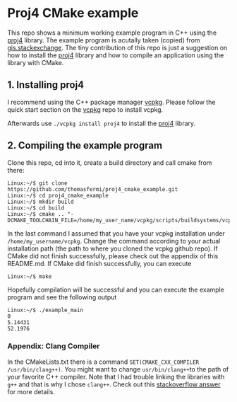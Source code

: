 # Proj4 CMake example
This repo shows a minimum working example program in C++ using the [proj4][2] library. The example program is acutally taken (copied) from [gis.stackexchange][0]. The tiny contribution of this repo is just a suggestion on how to install the [proj4][2] library and how to compile an application using the library with CMake.

## 1. Installing proj4
I recommend using the C++ package manager [vcpkg][1]. Please follow the quick start section on the [vcpkg][1] repo to install vcpkg. 

Afterwards use `./vcpkg install proj4` to install the [proj4][2] library.

[0]:https://gis.stackexchange.com/questions/58555/proj4-c-api-amersfoort-rd-new-to-wgs84
[1]:https://github.com/microsoft/vcpkg
[2]:https://proj.org/

## 2. Compiling the example program
Clone this repo, cd into it, create a build directory and call cmake from there:
```
Linux:~/$ git clone https://github.com/thomasfermi/proj4_cmake_example.git
Linux:~/$ cd proj4_cmake_example
Linux:~/$ mkdir build
Linux:~/$ cd build
Linux:~/$ cmake .. "-DCMAKE_TOOLCHAIN_FILE=/home/my_user_name/vcpkg/scripts/buildsystems/vcpkg.cmake"
```
In the last command I assumed that you have your vcpkg installation under `/home/my_username/vcpkg`. Change the command according to your actual installation path (the path to where you cloned the vcpkg github repo). If CMake did not finish successfully, please check out the appendix of this README.md. If CMake did finish successfully, you can execute
```
Linux:~/$ make
```
Hopefully compilation will be successful and you can execute the example program and see the following output
```
Linux:~/$ ./example_main
0
5.14431
52.1976
```

### Appendix: Clang Compiler
In the CMakeLists.txt there is a command `SET(CMAKE_CXX_COMPILER /usr/bin/clang++)`. You might want to change `usr/bin/clang++`to the path of your favorite C++ compiler. Note that I had trouble linking the libraries with `g++` and that is why I chose `clang++`. Check out this [stackoverflow answer][3] for more details.

[3]:https://stackoverflow.com/a/51008697/2609987
